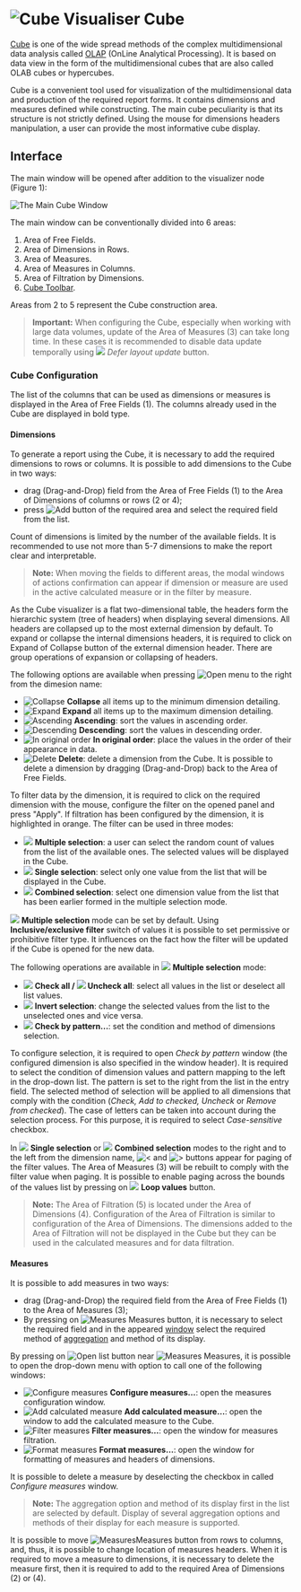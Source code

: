 # ![Cube Visualiser](../../images/icons/view_types/cube_default.svg) Cube

[Cube](https://wiki.loginom.ru/articles/cube.html) is one of the wide spread methods of the complex multidimensional data analysis called [OLAP](https://wiki.loginom.ru/articles/online-analytical-processing.html) (OnLine Analytical Processing). It is based on data view in the form of the multidimensional cubes that are also called OLAB cubes or hypercubes.

Cube is a convenient tool used for visualization of the multidimensional data and production of the required report forms. It contains dimensions and measures defined while constructing. The main cube peculiarity is that its structure is not strictly defined. Using the mouse for dimensions headers manipulation, a user can provide the most informative cube display.

## Interface

The main window will be opened after addition to the visualizer node (Figure 1):

![The Main Cube Window](./cube-main-window.png)

The main window can be conventionally divided into 6 areas:

1. Area of Free Fields.
2. Area of Dimensions in Rows.
3. Area of Measures.
4. Area of Measures in Columns.
5. Area of Filtration by Dimensions.
6. [Cube Toolbar](./toolbar.md).

Areas from 2 to 5 represent the Cube construction area.

> **Important:** When configuring the Cube, especially when working with large data volumes, update of the Area of Measures (3) can take long time. In these cases it is recommended to disable data update temporally using ![ ](../../images/icons/toolbar-controls/locked_default.svg) *Defer layout update* button.

### Cube Configuration

The list of the columns that can be used as dimensions or measures is displayed in the Area of Free Fields (1). The columns already used in the Cube are displayed in bold type.

#### Dimensions

To generate a report using the Cube, it is necessary to add the required dimensions to rows or columns. It is possible to add dimensions to the Cube in two ways:

* drag (Drag-and-Drop) field from the Area of Free Fields (1) to the Area of Dimensions of columns or rows (2 or 4);
* press ![Add](../../images/icons/toolbar-controls/plus-native_default.svg) button of the required area and select the required field from the list.

Count of dimensions is limited by the number of the available fields. It is recommended to use not more than 5-7 dimensions to make the report clear and interpretable.

> **Note:** When moving the fields to different areas, the modal windows of actions confirmation can appear if dimension or measure are used in the active calculated measure or in the filter by measure.

As the Cube visualizer is a flat two-dimensional table, the headers form the hierarchic system (tree of headers) when displaying several dimensions. All headers are collapsed up to the most external dimension by default. To expand or collapse the internal dimensions headers, it is required to click on Expand of Collapse button of the external dimension header. There are group operations of expansion or collapsing of headers.

The following options are available when pressing ![Open menu](../../images/icons/toolbar-controls/down_default.svg) to the right from the dimesion name:

* ![Collapse](../../images/icons/toolbar-controls/collapce-all_default.svg) **Collapse**  all items up to the minimum dimension detailing.
* ![Expand](../../images/icons/toolbar-controls/open-all_default.svg) **Expand** all items up to the maximum dimension detailing.
* ![Ascending](../../images/icons/toolbar-controls/low-to-hight_default.svg) **Ascending**: sort the values in ascending order.
* ![Descending](../../images/icons/toolbar-controls/hight-to-low_default.svg) **Descending**: sort the values in descending order.
* ![In original order](../../images/icons/blank.svg) **In original order**: place the values in the order of their appearance in data.
* ![Delete](../../images/icons/toolbar-controls/delete_default.svg) **Delete**: delete a dimension from the Cube. It is possible to delete a dimension by dragging (Drag-and-Drop) back to the Area of Free Fields.

To filter data by the dimension, it is required to click on the required dimension with the mouse, configure the filter on the opened panel and press "Apply". If filtration has been configured by the dimension, it is highlighted in orange. The filter can be used in three modes:

* ![ ](../../images/icons/toolbar-controls/icon-200_default.svg) **Multiple selection**: a user can select the random count of values from the list of the available ones. The selected values will be displayed in the Cube.
* ![ ](../../images/icons/toolbar-controls/icon-201_default.svg)
   **Single selection**: select only one value from the list that will be displayed in the Cube.
* ![ ](../../images/icons/toolbar-controls/icon-202_default.svg) **Combined selection**: select one dimension value from the list that has been earlier formed in the multiple selection mode.

![ ](../../images/icons/toolbar-controls/icon-200_default.svg) **Multiple selection** mode can be set by default. Using **Inclusive/exclusive filter** switch of values it is possible to set permissive or prohibitive filter type. It influences on the fact how the filter will be updated if the Cube is opened for the new data.

The following operations are available in ![ ](../../images/icons/toolbar-controls/icon-200_default.svg) **Multiple selection** mode:

* ![ ](../../images/icons/toolbar-controls/visible_default.svg) **Check all / ![ ](../../images/icons/toolbar-controls/invisible_default.svg) Uncheck all**: select all values in the list or deselect all list values.
* ![ ](../../images/icons/toolbar-controls/invert-eye_default.svg) **Invert selection**: change the selected values from the list to the unselected ones and vice versa.
* ![ ](../../images/icons/toolbar-controls/eye-filter_default.svg) **Check by pattern...**: set the condition and method of dimensions selection.

To configure selection, it is required to open *Check by pattern* window (the configured dimension is also specified in the window header). It is required to select the condition of dimension values and pattern mapping to the left in the drop-down list. The pattern is set to the right from the list in the entry field. The selected method of selection will be applied to all dimensions that comply with the condition (*Check, Add to checked, Uncheck* or *Remove from checked*). The case of letters can be taken into account during the selection process. For this purpose, it is required to select *Case-sensitive* checkbox.

In ![ ](../../images/icons/toolbar-controls/icon-201_default.svg)
**Single selection** or ![ ](../../images/icons/toolbar-controls/icon-202_default.svg) **Combined selection** modes to the right and to the left from the dimension name, ![<](../../images/icons/toolbar-controls/arrow-l_default.svg) and ![>](../../images/icons/toolbar-controls/arrow-r_default.svg) buttons appear for paging of the filter values. The Area of Measures (3) will be rebuilt to comply with the filter value when paging. It is possible to enable paging across the bounds of the values list by pressing on ![ ](../../images/icons/toolbar-controls/roll-over_default.svg) **Loop values** button.

> **Note:** The Area of Filtration (5) is located under the Area of Dimensions (4). Configuration of the Area of Filtration is similar to configuration of the Area of Dimensions. The dimensions added to the Area of Filtration will not be displayed in the Cube but they can be used in the calculated measures and for data filtration.

#### Measures

It is possible to add measures in two ways:

* drag (Drag-and-Drop) the required field from the Area of Free Fields (1) to the Area of Measures (3);
* By pressing on ![Measures](../../images/icons/toolbar-controls/sum_default.svg) Measures button, it is necessary to select the required field and in the appeared [window](./addfact.md) select the required method of [aggregation](../../processors/func/aggregation-functions.md) and method of its display.

By pressing on ![Open list](../../images/icons/toolbar-controls/down_default.svg) button near ![Measures](../../images/icons/toolbar-controls/sum_default.svg) Measures, it is possible to open the drop-down menu with option to call one of the following windows:

* ![Configure measures](../../images/icons/cube/cases/case-tune_default.svg) **Configure measures…**: open the measures configuration window.
* ![Add calculated measure](../../images/icons/cube/cases/case-calc_default.svg) **Add calculated measure…**: open the window to add the calculated measure to the Cube.
* ![Filter measures](../../images/icons/cube/cases/case-filter_default.svg) **Filter measures…**: open the window for measures filtration.
* ![Format measures](../../images/icons/cube/cases/case-format_default.svg) **Format measures…**: open the window for formatting of measures and headers of dimensions.

It is possible to delete a measure by deselecting the checkbox in called *Configure measures* window.

> **Note:** The aggregation option and method of its display first in the list are selected by default. Display of several aggregation options and methods of their display for each measure is supported.

It is possible to move ![Measures](../../images/icons/toolbar-controls/sum_default.svg)Measures button from rows to columns, and, thus, it is possible to change location of measures headers. When it is required to move a measure to dimensions, it is necessary to delete the measure first, then it is required to add to the required Area of Dimensions (2) or (4).